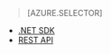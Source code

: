 ﻿> [AZURE.SELECTOR]
- [.NET SDK](../articles/media-services/media-services-dotnet-connect_programmatically.md)
- [REST API](../articles/media-services/media-services-rest-connect_programmatically.md)
